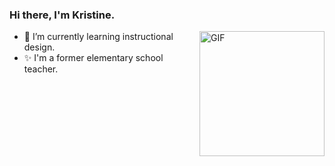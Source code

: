 ### Hi there, I'm Kristine. 
<img align="right" alt=GIF src="https://github.com/kimkristine/sample-animations/blob/main/Kristine%20Kim%20Gif%20Profile.gif" width="200" height="200" />

- 🌱 I’m currently learning instructional design.
- ✨ I'm a former elementary school teacher. 
